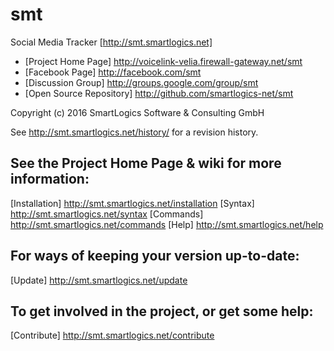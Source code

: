 # smt
Social Media Tracker
[http://smt.smartlogics.net]

-  [Project Home Page]      http://voicelink-velia.firewall-gateway.net/smt
-  [Facebook Page]          http://facebook.com/smt
-  [Discussion Group]       http://groups.google.com/group/smt
-  [Open Source Repository] http://github.com/smartlogics-net/smt
                                                                         
Copyright (c) 2016 SmartLogics Software & Consulting GmbH                
                                                                         
See http://smt.smartlogics.net/history/ for a revision history.          

## See the Project Home Page & wiki for more information:
[Installation]  http://smt.smartlogics.net/installation
[Syntax]        http://smt.smartlogics.net/syntax
[Commands]      http://smt.smartlogics.net/commands
[Help]          http://smt.smartlogics.net/help

## For ways of keeping your version up-to-date:
[Update]        http://smt.smartlogics.net/update

## To get involved in the project, or get some help:
[Contribute]    http://smt.smartlogics.net/contribute
